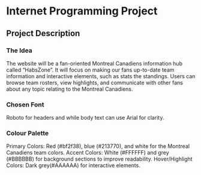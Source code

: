 # Internet Programming Project 
## Project Description

### The Idea 
The website will be a fan-oriented Montreal Canadiens information hub called “HabsZone”. It will focus on making our fans up-to-date team information and interactive elements, such as stats the standings. Users can browse team rosters, view highlights, and communicate with other fans about any topic relating to the Montreal Canadiens. 

### Chosen Font 
Roboto for headers and while body text can use Arial for clarity.

### Colour Palette 
Primary Colors: Red (#bf2f38), blue (#213770), and white for the Montreal Canadiens team colors.
Accent Colors: White (#FFFFFF) and grey (#BBBBBB) for background sections to improve readability. 
Hover/Highlight Colors: Dark grey(#AAAAAA) for interactive elements.
